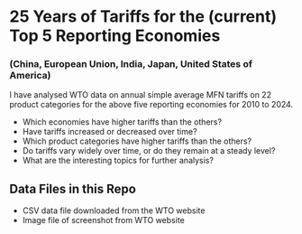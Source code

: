 # 25 Years of Tariffs for the (current) Top 5 Reporting Economies
### **(China, European Union, India, Japan, United States of America)**

I have analysed WTO data on annual simple average MFN tariffs on 22 product categories for the above five reporting economies for 2010 to 2024.

- Which economies have higher tariffs than the others?
- Have tariffs increased or decreased over time?
- Which product categories have higher tariffs than the others?
- Do tariffs vary widely over time, or do they remain at a steady level?
- What are the interesting topics for further analysis?

## Data Files in this Repo
- CSV data file downloaded from the WTO website
- Image file of screenshot from WTO website

